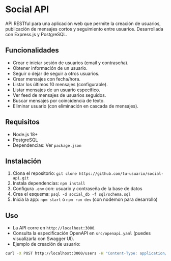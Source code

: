 # Social API

API RESTful para una aplicación web que permite la creación de usuarios, publicación de mensajes cortos y seguimiento entre usuarios. Desarrollada con Express.js y PostgreSQL.

## Funcionalidades
- Crear e iniciar sesión de usuarios (email y contraseña).
- Obtener información de un usuario.
- Seguir o dejar de seguir a otros usuarios.
- Crear mensajes con fecha/hora.
- Listar los últimos 10 mensajes (configurable).
- Listar mensajes de un usuario específico.
- Ver feed de mensajes de usuarios seguidos.
- Buscar mensajes por coincidencia de texto.
- Eliminar usuario (con eliminación en cascada de mensajes).

## Requisitos
- Node.js 18+
- PostgreSQL
- Dependencias: Ver `package.json`

## Instalación
1. Clona el repositorio: `git clone https://github.com/tu-usuario/social-api.git`
2. Instala dependencias: `npm install`
3. Configura `.env` con: usuario y contraseña de la base de datos
4. Crea el esquema: `psql -d social_db -f sql/schema.sql`
5. Inicia la app: `npm start` o `npm run dev` (con nodemon para desarrollo)

## Uso
- La API corre en `http://localhost:3000`.
- Consulta la especificación OpenAPI en `src/openapi.yaml` (puedes visualizarla con Swagger UI).
- Ejemplo de creación de usuario:
```bash
curl -X POST http://localhost:3000/users -H "Content-Type: application/json" -d '{"email":"test@example.com","password":"secret"}'